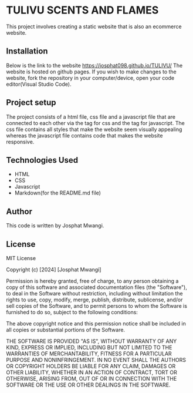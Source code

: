 # TULIVU SCENTS AND FLAMES
This project involves creating a static website that is also an ecommerce website.

## Installation
Below is the link to the website
https://josphat098.github.io/TULIVU/
The website is hosted on github pages. If you wish to make changes to the website, fork the repository in your computer/device, open your code editor(Visual Studio Code).

## Project setup
The project consists of a html file, css file and a javascript file that are connected to each other via the <link></link> tag for css and the <script></script> tag for javascript.
The css file contains all styles that make the website seem visually appealing whereas the javascript file contains code that makes the website responsive.

## Technologies Used
* HTML
* CSS
* Javascript
* Markdown(for the README.md file)

## Author
This code is written by Josphat Mwangi.

## License
MIT License

Copyright (c) [2024] [Josphat Mwangi]

Permission is hereby granted, free of charge, to any person obtaining a copy of this software and associated documentation files (the "Software"), to deal in the Software without restriction, including without limitation the rights to use, copy, modify, merge, publish, distribute, sublicense, and/or sell copies of the Software, and to permit persons to whom the Software is furnished to do so, subject to the following conditions:

The above copyright notice and this permission notice shall be included in all copies or substantial portions of the Software.

THE SOFTWARE IS PROVIDED "AS IS", WITHOUT WARRANTY OF ANY KIND, EXPRESS OR IMPLIED, INCLUDING BUT NOT LIMITED TO THE WARRANTIES OF MERCHANTABILITY, FITNESS FOR A PARTICULAR PURPOSE AND NONINFRINGEMENT. IN NO EVENT SHALL THE AUTHORS OR COPYRIGHT HOLDERS BE LIABLE FOR ANY CLAIM, DAMAGES OR OTHER LIABILITY, WHETHER IN AN ACTION OF CONTRACT, TORT OR OTHERWISE, ARISING FROM, OUT OF OR IN CONNECTION WITH THE SOFTWARE OR THE USE OR OTHER DEALINGS IN THE SOFTWARE.
